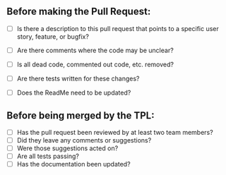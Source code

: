 ## Before making the Pull Request:

- [ ] Is there a description to this pull request that points to a specific user story, feature, or bugfix?
- [ ] Are there comments where the code may be unclear?
- [ ] Is all dead code, commented out code, etc. removed?
- [ ] Are there tests written for these changes?
- [ ] Does the ReadMe need to be updated?


## Before being merged by the TPL:

- [ ] Has the pull request been reviewed by at least two team members? 
- [ ] Did they leave any comments or suggestions? 
- [ ] Were those suggestions acted on?
- [ ] Are all tests passing?
- [ ] Has the documentation been updated?
